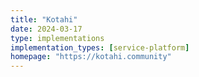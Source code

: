 ```yaml
---
title: "Kotahi"
date: 2024-03-17
type: implementations
implementation_types: [service-platform]
homepage: "https://kotahi.community"
---
```


